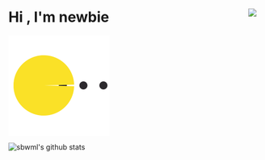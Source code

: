 <h1>Hi <img src="https://github.com/TheDudeThatCode/TheDudeThatCode/blob/master/Assets/Hi.gif" width="29px" align="right">, I'm newbie</h1> 

<img align="center" src="https://raw.githubusercontent.com/Aniket965/Aniket965/master/pacman.svg?sanitize=true" width="200" height="200">


![sbwml's github stats](https://github-readme-stats.vercel.app/api?username=cbendot&show_icons=true&theme=dracula&count_private=true)
